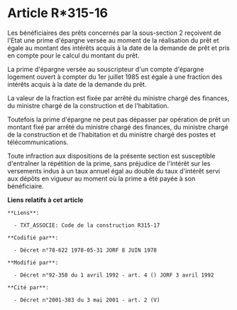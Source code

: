 # Article R*315-16

Les bénéficiaires des prêts concernés par la sous-section 2 reçoivent de l'Etat une prime d'épargne versée au moment de la
réalisation du prêt et égale au montant des intérêts acquis à la date de la demande de prêt et pris en compte pour le calcul
du montant du prêt.

La prime d'épargne versée au souscripteur d'un compte d'épargne logement ouvert à compter du 1er juillet 1985 est égale à une
fraction des intérêts acquis à la date de la demande du prêt.

La valeur de la fraction est fixée par arrêté du ministre chargé des finances, du ministre chargé de la construction et de
l'habitation.

Toutefois la prime d'épargne ne peut pas dépasser par opération de prêt un montant fixé par arrêté du ministre chargé des
finances, du ministre chargé de la construction et de l'habitation et du ministre chargé des postes et télécommunications.

Toute infraction aux dispositions de la présente section est susceptible d'entraîner la répétition de la prime, sans
préjudice de l'intérêt sur les versements indus à un taux annuel égal au double du taux d'intérêt servi aux dépôts en vigueur
au moment où la prime a été payée à son bénéficiaire.

**Liens relatifs à cet article**

	**Liens**:

	  - TXT_ASSOCIE: Code de la construction R315-17

	**Codifié par**:

	  - Décret n°78-622 1978-05-31 JORF 8 JUIN 1978

	**Modifié par**:

	  - Décret n°92-358 du 1 avril 1992 - art. 4 () JORF 3 avril 1992

	**Cité par**:

	  - Décret n°2001-383 du 3 mai 2001 - art. 2 (V)
